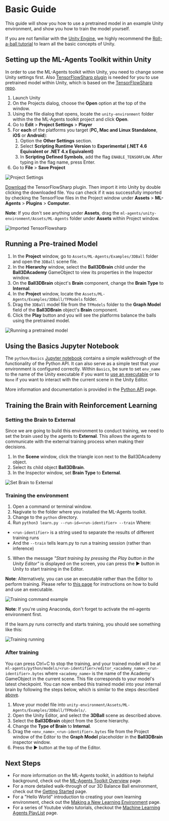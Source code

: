 # Basic Guide

This guide will show you how to use a pretrained model in an example Unity environment, and show you how to train the model yourself.

If you are not familiar with the [Unity Engine](https://unity3d.com/unity),
we highly recommend the [Roll-a-ball tutorial](https://unity3d.com/learn/tutorials/s/roll-ball-tutorial) to learn all the basic concepts of Unity. 

## Setting up the ML-Agents Toolkit within Unity

In order to use the ML-Agents toolkit within Unity, you need to change some Unity settings first. Also [TensorFlowSharp plugin](https://s3.amazonaws.com/unity-ml-agents/0.4/TFSharpPlugin.unitypackage) is needed for you to use pretrained model within Unity, which is based on the [TensorFlowSharp repo](https://github.com/migueldeicaza/TensorFlowSharp). 

1. Launch Unity
2. On the Projects dialog, choose the **Open** option at the top of the window.
3. Using the file dialog that opens, locate the `unity-environment` folder within the the ML-Agents toolkit project and click **Open**.
4. Go to **Edit** > **Project Settings** > **Player**
5. For **each** of the platforms you target 
(**PC, Mac and Linux Standalone**, **iOS** or **Android**):
    1. Option the **Other Settings** section.
    2. Select **Scripting Runtime Version** to 
    **Experimental (.NET 4.6 Equivalent or .NET 4.x Equivalent)**
    3. In **Scripting Defined Symbols**, add the flag `ENABLE_TENSORFLOW`. 
    After typing in the flag name, press Enter.
6. Go to **File** > **Save Project**

![Project Settings](images/project-settings.png)

[Download](https://s3.amazonaws.com/unity-ml-agents/0.4/TFSharpPlugin.unitypackage) the TensorFlowSharp plugin. Then import it into Unity by double clicking the downloaded file.  You can check if it was successfully imported by checking the TensorFlow files in the Project window under **Assets** > **ML-Agents** > **Plugins** > **Computer**. 

**Note**: If you don't see anything under **Assets**, drag the `ml-agents/unity-environment/Assets/ML-Agents` folder under **Assets** within Project window.

![Imported TensorFlowsharp](images/imported-tensorflowsharp.png)

## Running a Pre-trained Model

1. In the **Project** window, go to `Assets/ML-Agents/Examples/3DBall` folder and open the `3DBall` scene file. 
2. In the **Hierarchy** window, select the **Ball3DBrain** child under the **Ball3DAcademy** GameObject to view its properties in the Inspector window.
3. On the **Ball3DBrain** object's **Brain** component, change the **Brain Type** to **Internal**.
4. In the **Project** window, locate the `Assets/ML-Agents/Examples/3DBall/TFModels` folder.
5. Drag the `3DBall` model file from the `TFModels` folder to the **Graph Model** field of the **Ball3DBrain** object's **Brain** component.
5. Click the **Play** button and you will see the platforms balance the balls using the pretrained model.

![Running a pretrained model](images/running-a-pretrained-model.gif)

## Using the Basics Jupyter Notebook

The `python/Basics` [Jupyter notebook](Background-Jupyter.md) contains a 
simple walkthrough of the functionality of the Python 
API. It can also serve as a simple test that your environment is configured
correctly. Within `Basics`, be sure to set `env_name` to the name of the 
Unity executable if you want to [use an executable](Learning-Environment-Executable.md) or to `None` if you want to interact with the current scene in the Unity Editor.

More information and documentation is provided in the 
[Python API](Python-API.md) page.

## Training the Brain with Reinforcement Learning
### Setting the Brain to External
Since we are going to build this environment to conduct training, we need to 
set the brain used by the agents to **External**. This allows the agents to 
communicate with the external training process when making their decisions.

1. In the **Scene** window, click the triangle icon next to the Ball3DAcademy 
object.
2. Select its child object **Ball3DBrain**.
3. In the Inspector window, set **Brain Type** to **External**.

![Set Brain to External](images/mlagents-SetExternalBrain.png)

### Training the environment
1. Open a command or terminal window. 
2. Nagivate to the folder where you installed the ML-Agents toolkit. 
3. Change to the `python` directory. 
4. Run `python3 learn.py --run-id=<run-identifier> --train`
Where:
- `<run-identifier>` is a string used to separate the results of different training runs
- And the `--train` tells learn.py to run a training session (rather than inference)
5. When the message _"Start training by pressing the Play button in the Unity Editor"_ is displayed on the screen, you can press the :arrow_forward: button in Unity to start training in the Editor.

**Note**: Alternatively, you can use an executable rather than the Editor to perform training. Please refer to [this page](Learning-Environment-Executable.md) for instructions on how to build and use an executable.

![Training command example](images/training-command-example.png)

**Note**: If you're using Anaconda, don't forget to activate the ml-agents environment first.

If the learn.py runs correctly and starts training, you should see something like this:

![Training running](images/training-running.png)

### After training
You can press Ctrl+C to stop the training, and your trained model will be at `ml-agents/python/models/<run-identifier>/editor_<academy_name>_<run-identifier>.bytes` where `<academy_name>` is the name of the Academy GameObject in the current scene. This file corresponds to your model's latest checkpoint. You can now embed this trained model into your internal brain by following the steps below, which is similar to the steps described [above](#play-an-example-environment-using-pretrained-model).  

1. Move your model file into 
`unity-environment/Assets/ML-Agents/Examples/3DBall/TFModels/`.
2. Open the Unity Editor, and select the **3DBall** scene as described above.
3. Select the **Ball3DBrain** object from the Scene hierarchy.
4. Change the **Type of Brain** to **Internal**.
5. Drag the `<env_name>_<run-identifier>.bytes` file from the Project window of the Editor
to the **Graph Model** placeholder in the **Ball3DBrain** inspector window.
6. Press the :arrow_forward: button at the top of the Editor.

## Next Steps

* For more information on the ML-Agents toolkit, in addition to helpful background, check out the [ML-Agents Toolkit Overview](ML-Agents-Overview.md) page.
* For a more detailed walk-through of our 3D Balance Ball environment, check out the [Getting Started](Getting-Started-with-Balance-Ball.md) page.
* For a "Hello World" introduction to creating your own learning environment, check out the [Making a New Learning Environment](Learning-Environment-Create-New.md) page.
* For a series of Youtube video tutorials, checkout the [Machine Learning Agents PlayList](https://www.youtube.com/playlist?list=PLX2vGYjWbI0R08eWQkO7nQkGiicHAX7IX) page. 
